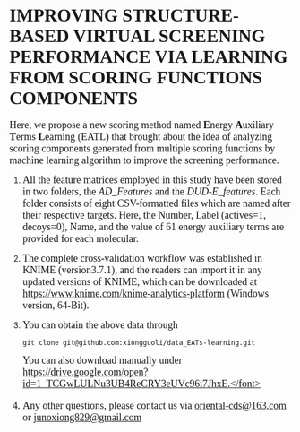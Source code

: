 # <font size=6 face='Calibri'>IMPROVING STRUCTURE-BASED VIRTUAL SCREENING PERFORMANCE VIA LEARNING FROM SCORING FUNCTIONS COMPONENTS</font>

<font size=4.5 face='Calibri'>Here,
we propose a new scoring method named **E**nergy **A**uxiliary **T**erms
**L**earning (EATL) that brought about the idea of analyzing scoring
components generated from multiple scoring functions by machine learning
algorithm to improve the screening performance. </font>

1. <font size=4.5 face='Calibri'> All the feature matrices employed in this study have been stored in two folders, the *AD_Features* and the *DUD-E_features*. Each folder consists of eight CSV-formatted files which are named after their respective targets. Here, the Number, Label (actives=1, decoys=0), Name, and the value of 61 energy auxiliary terms are provided for each molecular.  </font>

2. <font size=4.5 face='Calibri'>The complete cross-validation
   workflow was established in KNIME (version3.7.1), and the readers can
   import it in any updated versions of KNIME, which can be
   downloaded at https://www.knime.com/knime-analytics-platform (Windows version, 64-Bit). </font>

3. <font size=4.5 face='Calibri'>You can obtain the above data through </font>
   
   ```
   git clone git@github.com:xiongguoli/data_EATs-learning.git
   ```
   <font size=4.5 face='Calibri'>You can also download manually under https://drive.google.com/open?id=1_TCGwLULNu3UB4ReCRY3eUVc96i7JhxE.</font>
   
4. <font size=4.5 face='Calibri'>Any other questions, please contact us via oriental-cds@163.com or junoxiong829@gmail.com</font>